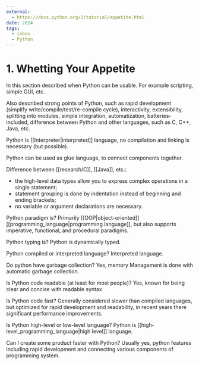 ```yaml
---
external:
  - https://docs.python.org/3/tutorial/appetite.html
date: 2024
tags:
  - inbox
  - Python
---
```

# 1. Whetting Your Appetite

In this section described when Python can be usable. For example scripting,
simple GUI, etc.

Also described strong points of Python, such as rapid development (simplify
write/compile/test/re-compile cycle), interactivity, extensibility, splitting
into modules, simple integration, automatization, batteries-included, difference
between Python and other languages, such as C, C++, Java, etc.

Python is [[Interpreter|interpreted]] language, no compilation and linking is
necessary (but possible).

Python can be used as glue language, to connect components together.

Difference between [[research/C]], [[Java]], etc.:
- the high-level data types allow you to express complex operations in a single
statement;
- statement grouping is done by indentation instead of beginning and ending
brackets;
- no variable or argument declarations are necessary.

Python paradigm is?
&#10;
Primarily [[OOP|object-oriented]] [[programming_language|programming language]],
but also supports imperative, functional, and procedural paradigms.

Python typing is?
&#10;
Python is dynamically typed.

Python compiled or interpreted language?
&#10;
Interpreted language.

Do python have garbage collection?
&#10;
Yes, memory Management is done with automatic garbage collection.

Is Python code readable (at least for most people)?
&#10;
Yes, known for being clear and concise with readable syntax

Is Python code fast?
&#10;
Generally considered slower than compiled languages, but optimized for rapid
development and readability, in recent years there significant performance
improvements.

Is Python high-level or low-level language?
&#10;
Python is [[high-level_programming_language|high level]] language.

Can I create some product faster with Python?
&#10;
Usually yes, python features including rapid development and connecting various
components of programming system.

